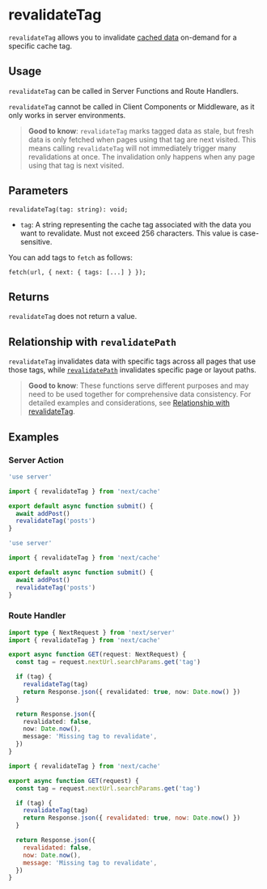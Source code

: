 # revalidateTag

`revalidateTag` allows you to invalidate [cached data](/docs/app/guides/caching.md) on-demand for a specific cache tag.

## Usage

`revalidateTag` can be called in Server Functions and Route Handlers.

`revalidateTag` cannot be called in Client Components or Middleware, as it only works in server environments.

> **Good to know**: `revalidateTag` marks tagged data as stale, but fresh data is only fetched when pages using that tag are next visited. This means calling `revalidateTag` will not immediately trigger many revalidations at once. The invalidation only happens when any page using that tag is next visited.

## Parameters

```tsx
revalidateTag(tag: string): void;
```

* `tag`: A string representing the cache tag associated with the data you want to revalidate. Must not exceed 256 characters. This value is case-sensitive.

You can add tags to `fetch` as follows:

```tsx
fetch(url, { next: { tags: [...] } });
```

## Returns

`revalidateTag` does not return a value.

## Relationship with `revalidatePath`

`revalidateTag` invalidates data with specific tags across all pages that use those tags, while [`revalidatePath`](/docs/app/api-reference/functions/revalidatePath.md) invalidates specific page or layout paths.

> **Good to know**: These functions serve different purposes and may need to be used together for comprehensive data consistency. For detailed examples and considerations, see [Relationship with revalidateTag](/docs/app/api-reference/functions/revalidatePath.md#relationship-with-revalidatetag).

## Examples

### Server Action

```ts filename="app/actions.ts" switcher
'use server'

import { revalidateTag } from 'next/cache'

export default async function submit() {
  await addPost()
  revalidateTag('posts')
}
```

```js filename="app/actions.js" switcher
'use server'

import { revalidateTag } from 'next/cache'

export default async function submit() {
  await addPost()
  revalidateTag('posts')
}
```

### Route Handler

```ts filename="app/api/revalidate/route.ts" switcher
import type { NextRequest } from 'next/server'
import { revalidateTag } from 'next/cache'

export async function GET(request: NextRequest) {
  const tag = request.nextUrl.searchParams.get('tag')

  if (tag) {
    revalidateTag(tag)
    return Response.json({ revalidated: true, now: Date.now() })
  }

  return Response.json({
    revalidated: false,
    now: Date.now(),
    message: 'Missing tag to revalidate',
  })
}
```

```js filename="app/api/revalidate/route.js" switcher
import { revalidateTag } from 'next/cache'

export async function GET(request) {
  const tag = request.nextUrl.searchParams.get('tag')

  if (tag) {
    revalidateTag(tag)
    return Response.json({ revalidated: true, now: Date.now() })
  }

  return Response.json({
    revalidated: false,
    now: Date.now(),
    message: 'Missing tag to revalidate',
  })
}
```

